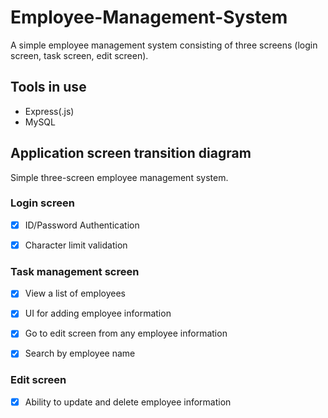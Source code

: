 # Employee-Management-System
A simple employee management system consisting of three screens (login screen, task screen, edit screen).
## Tools in use
- Express(.js)
- MySQL
## Application screen transition diagram
Simple three-screen employee management system.
### Login screen

- [x] ID/Password Authentication

- [x] Character limit validation

### Task management screen

- [x] View a list of employees

- [x] UI for adding employee information

- [x] Go to edit screen from any employee information

- [x] Search by employee name

### Edit screen

- [x] Ability to update and delete employee information
